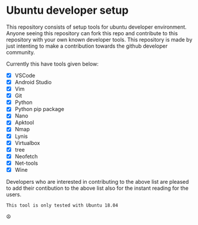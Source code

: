 # Ubuntu developer setup

This repository consists of setup tools for ubuntu developer environment. Anyone seeing this repository can fork this repo and contribute to this repository with your own known developer tools. This repository is made by just intenting to make a contribution towards the github developer community.

Currently this have tools given below:

- [x] VSCode
- [x] Android Studio
- [x] Vim
- [x] Git
- [x] Python
- [x] Python pip package
- [x] Nano
- [x] Apktool
- [x] Nmap
- [x] Lynis
- [x] Virtualbox
- [x] tree
- [x] Neofetch
- [x] Net-tools
- [x] Wine

Developers who are interested in contributing to the above list are pleased to add their contibution to the above list also for the instant reading for the users.


```
This tool is only tested with Ubuntu 18.04
```

☮️
